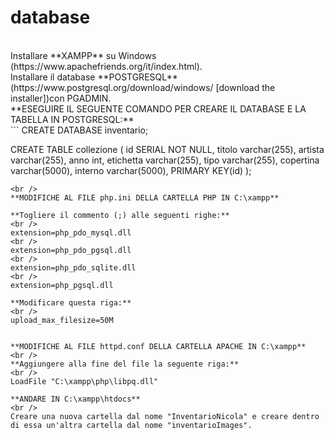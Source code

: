 # database
<br />
Installare **XAMPP** su Windows (https://www.apachefriends.org/it/index.html).
<br />
Installare il database **POSTGRESQL** (https://www.postgresql.org/download/windows/ [download the installer])con PGADMIN. 
<br />
**ESEGUIRE IL SEGUENTE COMANDO PER CREARE IL DATABASE E LA TABELLA IN POSTGRESQL:**
<br />
```
CREATE DATABASE inventario;

CREATE TABLE collezione (
	id SERIAL NOT NULL,
	titolo varchar(255),
	artista varchar(255),
	anno int,
	etichetta varchar(255),
	tipo varchar(255),
	copertina varchar(5000),
	interno varchar(5000),
	PRIMARY KEY(id)
	);
```
<br />
**MODIFICHE AL FILE php.ini DELLA CARTELLA PHP IN C:\xampp**

**Togliere il commento (;) alle seguenti righe:**
<br />
extension=php_pdo_mysql.dll
<br />
extension=php_pdo_pgsql.dll
<br />
extension=php_pdo_sqlite.dll
<br />
extension=php_pgsql.dll

**Modificare questa riga:**
<br />
upload_max_filesize=50M


**MODIFICHE AL FILE httpd.conf DELLA CARTELLA APACHE IN C:\xampp**
<br />
**Aggiungere alla fine del file la seguente riga:**
<br />
LoadFile "C:\xampp\php\libpq.dll"

**ANDARE IN C:\xampp\htdocs**
<br />
Creare una nuova cartella dal nome "InventarioNicola" e creare dentro di essa un'altra cartella dal nome "inventarioImages".
